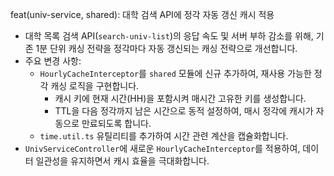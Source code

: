 feat(univ-service, shared): 대학 검색 API에 정각 자동 갱신 캐시 적용

- 대학 목록 검색 API(`search-univ-list`)의 응답 속도 및 서버 부하 감소를 위해, 기존 1분 단위 캐싱 전략을 정각마다 자동 갱신되는 캐싱 전략으로 개선합니다.
- 주요 변경 사항:
  - `HourlyCacheInterceptor`를 `shared` 모듈에 신규 추가하여, 재사용 가능한 정각 캐싱 로직을 구현합니다.
    - 캐시 키에 현재 시간(HH)을 포함시켜 매시간 고유한 키를 생성합니다.
    - TTL을 다음 정각까지 남은 시간으로 동적 설정하여, 매시 정각에 캐시가 자동으로 만료되도록 합니다.
  - `time.util.ts` 유틸리티를 추가하여 시간 관련 계산을 캡슐화합니다.
- `UnivServiceController`에 새로운 `HourlyCacheInterceptor`를 적용하여, 데이터 일관성을 유지하면서 캐시 효율을 극대화합니다.
